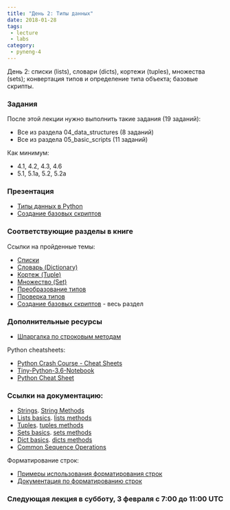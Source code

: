 ```yaml
---
title: "День 2: Типы данных"
date: 2018-01-28
tags:
 - lecture
 - labs
category:
 - pyneng-4
---
```


День 2: списки (lists), словари (dicts), кортежи (tuples), множества (sets); конвертация типов и определение типа объекта; базовые скрипты.

### Задания

После этой лекции нужно выполнить такие задания (19 заданий):

* Все из раздела 04_data_structures (8 заданий)
* Все из раздела 05_basic_scripts (11 заданий)

Как минимум:

* 4.1, 4.2, 4.3, 4.6
* 5.1, 5.1a, 5.2, 5.2a

### Презентация

* [Типы данных в Python](https://gitpitch.com/natenka/pyneng-slides/py3-data-structures)
* [Создание базовых скриптов](https://gitpitch.com/natenka/pyneng-slides/py3-basic-scripts)


### Соответствующие разделы в книге

Ссылки на пройденные темы:

* [Списки](https://natenka.gitbooks.io/pyneng/content/book/04_data_structures/5_lists.html)
* [Словарь (Dictionary)](https://natenka.gitbooks.io/pyneng/content/book/04_data_structures/6_dicts.html)
* [Кортеж (Tuple)](https://natenka.gitbooks.io/pyneng/content/book/04_data_structures/7_tuple.html)
* [Множество (Set)](https://natenka.gitbooks.io/pyneng/content/book/04_data_structures/8_set.html)
* [Преобразование типов](https://natenka.gitbooks.io/pyneng/content/book/04_data_structures/9_convert_type.html)
* [Проверка типов](https://natenka.gitbooks.io/pyneng/content/book/04_data_structures/9a_check_type.html)
* [Создание базовых скриптов](https://natenka.gitbooks.io/pyneng/content/book/05_basic_scripts/) - весь раздел

### Дополнительные ресурсы

* [Шпаргалка по строковым методам](https://github.com/pyneng/pyneng-online-jan-apr-2018/blob/master/cheatsheets/string%20methods.pdf)

Python cheatsheets:

* [Python Crash Course - Cheat Sheets](http://ehmatthes.github.io/pcc/cheatsheets/README.html)
* [Tiny-Python-3.6-Notebook](https://github.com/mattharrison/Tiny-Python-3.6-Notebook/blob/master/python.rst)
* [Python Cheat Sheet](https://cdn-images-1.medium.com/max/1600/1*L9O-gn244nJRMIi3RsDbag.png)

### Ссылки на документацию:

* [Strings](https://docs.python.org/3/library/stdtypes.html#text-sequence-type-str). [String Methods](https://docs.python.org/3/library/stdtypes.html#string-methods)
* [Lists basics](https://docs.python.org/3/tutorial/introduction.html#lists). [lists methods](https://docs.python.org/3/tutorial/datastructures.html#more-on-lists)
* [Tuples](https://docs.python.org/3/tutorial/datastructures.html#tuples-and-sequences). [tuples methods](https://docs.python.org/3/library/stdtypes.html#tuples)
* [Sets basics](https://docs.python.org/3/tutorial/datastructures.html#sets). [sets methods](https://docs.python.org/3/library/stdtypes.html#set)
* [Dict basics](https://docs.python.org/3/tutorial/datastructures.html#dictionaries). [dicts methods](https://docs.python.org/3/library/stdtypes.html#typesmapping)
* [Common Sequence Operations](https://docs.python.org/3/library/stdtypes.html#typesseq-common)

Форматирование строк:

* [Примеры использования форматирования строк](https://pyformat.info/)
* [Документация по форматированию строк](https://docs.python.org/3/library/string.html#format-string-syntax)


### Следующая лекция в субботу, 3 февраля с 7:00 до 11:00 UTC
